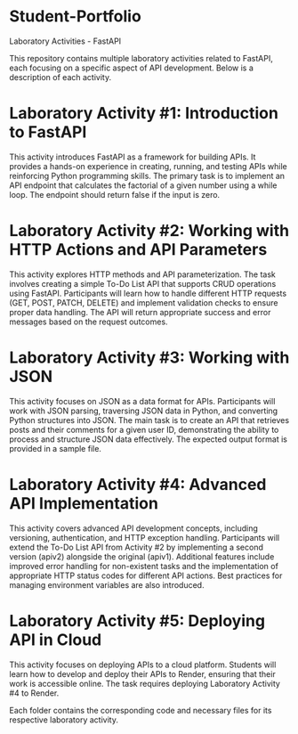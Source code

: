 # Student-Portfolio
Laboratory Activities - FastAPI

This repository contains multiple laboratory activities related to FastAPI, each focusing on a specific aspect of API development. Below is a description of each activity.

# Laboratory Activity #1: Introduction to FastAPI

This activity introduces FastAPI as a framework for building APIs. It provides a hands-on experience in creating, running, and testing APIs while reinforcing Python programming skills. The primary task is to implement an API endpoint that calculates the factorial of a given number using a while loop. The endpoint should return false if the input is zero.

# Laboratory Activity #2: Working with HTTP Actions and API Parameters

This activity explores HTTP methods and API parameterization. The task involves creating a simple To-Do List API that supports CRUD operations using FastAPI. Participants will learn how to handle different HTTP requests (GET, POST, PATCH, DELETE) and implement validation checks to ensure proper data handling. The API will return appropriate success and error messages based on the request outcomes.

# Laboratory Activity #3: Working with JSON

This activity focuses on JSON as a data format for APIs. Participants will work with JSON parsing, traversing JSON data in Python, and converting Python structures into JSON. The main task is to create an API that retrieves posts and their comments for a given user ID, demonstrating the ability to process and structure JSON data effectively. The expected output format is provided in a sample file.

# Laboratory Activity #4: Advanced API Implementation

This activity covers advanced API development concepts, including versioning, authentication, and HTTP exception handling. Participants will extend the To-Do List API from Activity #2 by implementing a second version (apiv2) alongside the original (apiv1). Additional features include improved error handling for non-existent tasks and the implementation of appropriate HTTP status codes for different API actions. Best practices for managing environment variables are also introduced.

# Laboratory Activity #5: Deploying API in Cloud

This activity focuses on deploying APIs to a cloud platform. Students will learn how to develop and deploy their APIs to Render, ensuring that their work is accessible online. The task requires deploying Laboratory Activity #4 to Render.

Each folder contains the corresponding code and necessary files for its respective laboratory activity.
